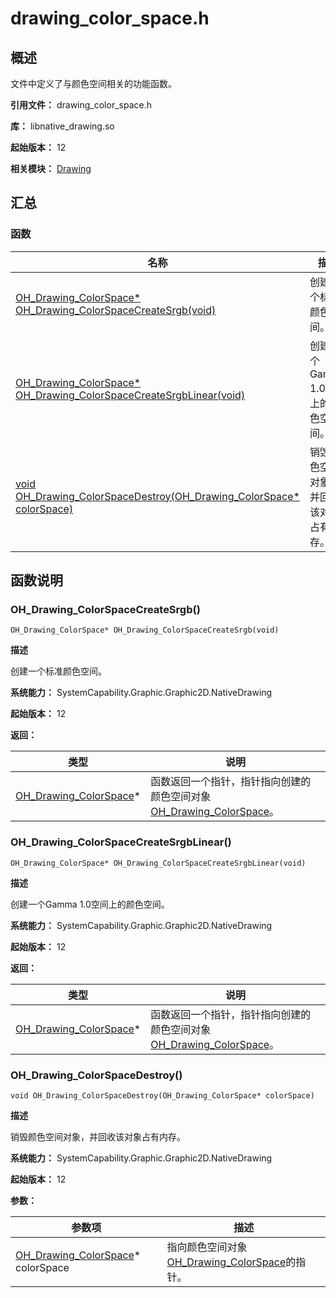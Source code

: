 # drawing_color_space.h

## 概述

文件中定义了与颜色空间相关的功能函数。

**引用文件：** drawing_color_space.h

**库：** libnative_drawing.so

**起始版本：** 12

**相关模块：** [Drawing](capi-drawing.md)

## 汇总

### 函数

| 名称 | 描述 |
| -- | -- |
| [OH_Drawing_ColorSpace* OH_Drawing_ColorSpaceCreateSrgb(void)](#oh_drawing_colorspacecreatesrgb) | 创建一个标准颜色空间。 |
| [OH_Drawing_ColorSpace* OH_Drawing_ColorSpaceCreateSrgbLinear(void)](#oh_drawing_colorspacecreatesrgblinear) | 创建一个Gamma 1.0空间上的颜色空间。 |
| [void OH_Drawing_ColorSpaceDestroy(OH_Drawing_ColorSpace* colorSpace)](#oh_drawing_colorspacedestroy) | 销毁颜色空间对象，并回收该对象占有内存。 |

## 函数说明

### OH_Drawing_ColorSpaceCreateSrgb()

```
OH_Drawing_ColorSpace* OH_Drawing_ColorSpaceCreateSrgb(void)
```

**描述**

创建一个标准颜色空间。

**系统能力：** SystemCapability.Graphic.Graphic2D.NativeDrawing

**起始版本：** 12

**返回：**

| 类型 | 说明 |
| -- | -- |
| [OH_Drawing_ColorSpace](capi-oh-drawing-colorspace.md)* | 函数返回一个指针，指针指向创建的颜色空间对象[OH_Drawing_ColorSpace](capi-oh-drawing-colorspace.md)。 |

### OH_Drawing_ColorSpaceCreateSrgbLinear()

```
OH_Drawing_ColorSpace* OH_Drawing_ColorSpaceCreateSrgbLinear(void)
```

**描述**

创建一个Gamma 1.0空间上的颜色空间。

**系统能力：** SystemCapability.Graphic.Graphic2D.NativeDrawing

**起始版本：** 12

**返回：**

| 类型 | 说明 |
| -- | -- |
| [OH_Drawing_ColorSpace](capi-oh-drawing-colorspace.md)* | 函数返回一个指针，指针指向创建的颜色空间对象[OH_Drawing_ColorSpace](capi-oh-drawing-colorspace.md)。 |

### OH_Drawing_ColorSpaceDestroy()

```
void OH_Drawing_ColorSpaceDestroy(OH_Drawing_ColorSpace* colorSpace)
```

**描述**

销毁颜色空间对象，并回收该对象占有内存。

**系统能力：** SystemCapability.Graphic.Graphic2D.NativeDrawing

**起始版本：** 12


**参数：**

| 参数项 | 描述 |
| -- | -- |
| [OH_Drawing_ColorSpace](capi-oh-drawing-colorspace.md)* colorSpace | 指向颜色空间对象[OH_Drawing_ColorSpace](capi-oh-drawing-colorspace.md)的指针。 |


